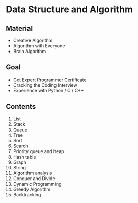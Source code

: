 # Data Structure and Algorithm

## Material
- Creative Algorithm
- Algorithm with Everyone
- Brain Algorithm

## Goal
- Get Expert Programmer Certificate
- Cracking the Coding Interview
- Experience with Python / C / C++

## Contents
1. List
2. Stack
3. Queue
4. Tree
5. Sort
6. Search
7. Priority queue and heap
8. Hash table
9. Graph
10. String
11. Algorithm analysis
12. Conquer and Divide
13. Dynamic Programming
14. Greedy Algorithm
15. Backtracking